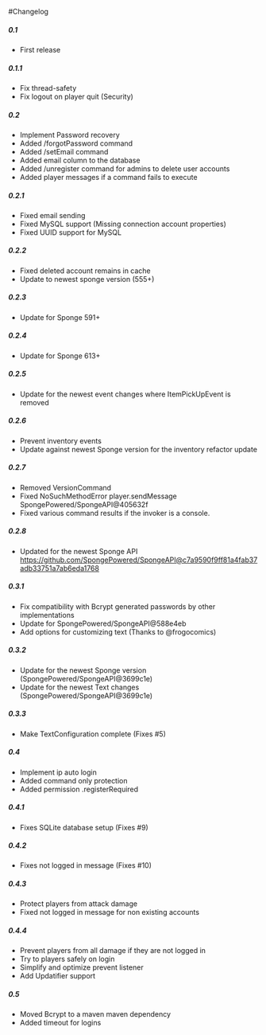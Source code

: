 #Changelog

##### 0.1

+ First release

##### 0.1.1

* Fix thread-safety
* Fix logout on player quit (Security)

##### 0.2

+ Implement Password recovery
+ Added /forgotPassword command
+ Added /setEmail command
+ Added email column to the database
+ Added /unregister command for admins to delete user accounts
+ Added player messages if a command fails to execute

##### 0.2.1

+ Fixed email sending
+ Fixed MySQL support (Missing connection account properties)
+ Fixed UUID support for MySQL

##### 0.2.2

+ Fixed deleted account remains in cache
+ Update to newest sponge version (555+)

##### 0.2.3

+ Update for Sponge 591+

##### 0.2.4

+ Update for Sponge 613+

##### 0.2.5

+ Update for the newest event changes where ItemPickUpEvent is removed

##### 0.2.6

+ Prevent inventory events
+ Update against newest Sponge version for the inventory refactor update

##### 0.2.7

+ Removed VersionCommand
+ Fixed NoSuchMethodError player.sendMessage SpongePowered/SpongeAPI@405632f
+ Fixed various command results if the invoker is a console.

##### 0.2.8

+ Updated for the newest Sponge API https://github.com/SpongePowered/SpongeAPI@c7a9590f9ff81a4fab37adb33751a7ab6eda1768

##### 0.3.1

+ Fix compatibility with Bcrypt generated passwords by other implementations
+ Update for SpongePowered/SpongeAPI@588e4eb
+ Add options for customizing text (Thanks to @frogocomics)

##### 0.3.2

+ Update for the newest Sponge version (SpongePowered/SpongeAPI@3699c1e)
+ Update for the newest Text changes (SpongePowered/SpongeAPI@3699c1e)

##### 0.3.3

+ Make TextConfiguration complete (Fixes #5)

##### 0.4

+ Implement ip auto login
+ Added command only protection
+ Added permission .registerRequired

##### 0.4.1

+ Fixes SQLite database setup (Fixes #9)

##### 0.4.2

+ Fixes not logged in message (Fixes #10)

##### 0.4.3

+ Protect players from attack damage
+ Fixed not logged in message for non existing accounts

##### 0.4.4

+ Prevent players from all damage if they are not logged in
+ Try to players safely on login
+ Simplify and optimize prevent listener
+ Add Updatifier support

##### 0.5

+ Moved Bcrypt to a maven maven dependency
+ Added timeout for logins